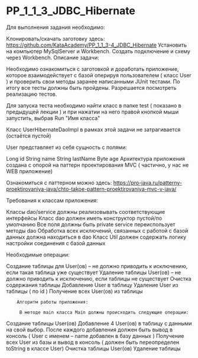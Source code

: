 # PP_1_1_3_JDBC_Hibernate
Для выполнения задания необходимо:

 Клонировать/скачать заготовку здесь: https://github.com/KataAcademy/PP_1_1_3-4_JDBC_Hibernate
 Установить на компьютер MySqlServer и Workbench. Создать подключение и схему через Workbench.
 Описание задачи:

Необходимо ознакомиться с заготовкой и доработать приложение, которое взаимодействует с базой оперируя пользователем ( класс User ) и проверить свои методы заранее написанными JUnit тестами. По итогу все тесты должны быть пройдены. Разрешается посмотреть реализацию тестов.

Для запуска теста необходимо найти класс в папке test ( показано в предыдущей лекции ) и при нажатии на него правой кнопкой мыши запустить, выбрав Run "Имя класса" 

Класс UserHibernateDaoImpl в рамках этой задачи не затрагивается (остаётся пустой)

User представляет из себя сущность с полями:

Long id
String name
String lastName
Byte age
         Архитектура приложения создана с опорой на паттерн проектирования MVC ( частично, у нас не WEB приложение)

Ознакомиться с паттерном можно здесь: https://pro-java.ru/patterny-proektirovaniya-java/chto-takoe-pattern-proektirovaniya-mvc-v-java/

 

Требования к классам приложения:

 Классы dao/service должны реализовывать соответствующие интерфейсы
 Класс dao должен иметь конструктор пустой/по умолчанию
 Все поля должны быть private
 service переиспользует методы dao
 Обработка всех исключений, связанных с работой с базой данных должна находиться в dao
 Класс Util должен содержать логику настройки соединения с базой данных
 

Необходимые операции:

 Создание таблицы для User(ов) – не должно приводить к исключению, если такая таблица уже существует
 Удаление таблицы User(ов) – не должно приводить к исключению, если таблицы не существует
 Очистка содержания таблицы
 Добавление User в таблицу
 Удаление User из таблицы ( по id )
 Получение всех User(ов) из таблицы
       

        Алгоритм работы приложения:

         В методе main класса Main должны происходить следующие операции:

 Создание таблицы User(ов)
 Добавление 4 User(ов) в таблицу с данными на свой выбор. После каждого добавления должен быть вывод в консоль ( User с именем – name добавлен в базу данных )
 Получение всех User из базы и вывод в консоль ( должен быть переопределен toString в классе User)
 Очистка таблицы User(ов)
 Удаление таблицы
